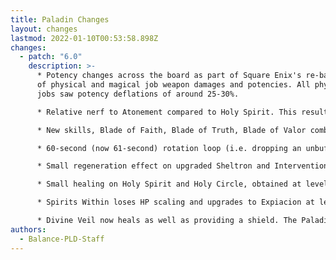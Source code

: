 ```yaml
---
title: Paladin Changes
layout: changes
lastmod: 2022-01-10T00:53:58.898Z
changes:
  - patch: "6.0"
    description: >-
      * Potency changes across the board as part of Square Enix's re-balancing
      of physical and magical job weapon damages and potencies. All physical
      jobs saw potency deflations of around 25-30%.

      * Relative nerf to Atonement compared to Holy Spirit. This results in dropping an unbuffed Atonement for a 60-second loop instead of a Holy Spirit like in Shadowbringers. This also means that the 4-Atonement loop is deprecated at level 90.

      * New skills, Blade of Faith, Blade of Truth, Blade of Valor combo off of Confiteor and replace the unbuffed Goring Blade in the standard rotation loop.

      * 60-second (now 61-second) rotation loop (i.e. dropping an unbuffed Atonement on every loop) is now the default, since it is slightly better potency in a vacuum, as well as drifting our 30-second oGCDs less.

      * Small regeneration effect on upgraded Sheltron and Intervention, obtained at level 82.

      * Small healing on Holy Spirit and Holy Circle, obtained at level 84. These now proc Divine Veil, so you are no longer completely reliant on your healers to use Divine Veil.

      * Spirits Within loses HP scaling and upgrades to Expiacion at level 86, dealing more damage and also cleaving secondary targets.

      * Divine Veil now heals as well as providing a shield. The Paladin using it remains unaffected.
authors:
  - Balance-PLD-Staff
---
```


